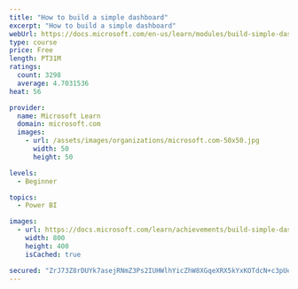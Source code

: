 ```yaml
---
title: "How to build a simple dashboard"
excerpt: "How to build a simple dashboard"
webUrl: https://docs.microsoft.com/en-us/learn/modules/build-simple-dashboard/
type: course
price: Free
length: PT31M
ratings:
  count: 3298
  average: 4.7031536
heat: 56

provider:
  name: Microsoft Learn
  domain: microsoft.com
  images:
    - url: /assets/images/organizations/microsoft.com-50x50.jpg
      width: 50
      height: 50

levels:
  - Beginner

topics:
  - Power BI

images:
  - url: https://docs.microsoft.com/learn/achievements/build-simple-dashboard-social.png
    width: 800
    height: 400
    isCached: true

secured: "ZrJ73Z8rDUYk7asejRNmZ3Ps2IUHWlhYicZhW8XGqeXRX5kYxKOTdcN+c3pUefJm4WpwDMcyNuOLNoj9BGQ7gNYhDU62d210HJCY/YAI4tVvJlwtxFcDYs1OxU3iCY2l4Y55yAQllTSmKwNM+bW5p0QVGXoAl158E2tRpiDeRv1zZruTH6/u2GQ93LT3Gl1MQW7dMsIjUGvbZH89KQUvfsvV31IFtYCBaodAlrVfzhIQt+j2kUKVbqUb/XXdofyg/C0E4fVfh5fQ2i1OnBgfjZrefz6DgI8vTUWMQxJdQNJTxktMwsDcDv1kWmtlkv16N6vrgpZQoOa/RMoQR0JgV1zjEywmcGEHArdzHA/vEBfOCuysDzsKANMtGto+1M7FO3z252pvTih3DnOmqc9o0u2Ua9Ri2yvT94NyhXb7oDw=;Xln1xCa2+K3nd/Q16rF6pw=="
---
```


